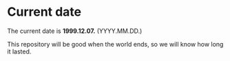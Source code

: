 # Current date

The current date is **1999.12.07.** (YYYY.MM.DD.)

This repository will be good when the world ends, so we will know how long it lasted.
